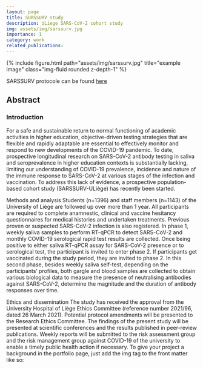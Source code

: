 ```yaml
---
layout: page
title: SURSSURV study
description: ULiege SARS-CoV-2 cohort study
img: assets/img/sarssurv.jpg
importance: 1
category: work
related_publications: 
---
```

<div class="row">
    <div class="col-sm mt-3 mt-md-0">
        {% include figure.html path="assets/img/sarssurv.jpg" title="example image" class="img-fluid rounded z-depth-1" %}
    </div>

SARSSURV protocole can be found [here](https://www.ncbi.nlm.nih.gov/pmc/articles/PMC8795924/)  

## Abstract
### Introduction  
For a safe and sustainable return to normal functioning of academic activities in higher education, objective-driven testing strategies that are flexible and rapidly adaptable are essential to effectively monitor and respond to new developments of the COVID-19 pandemic. To date, prospective longitudinal research on SARS-CoV-2 antibody testing in saliva and seroprevalence in higher education contexts is substantially lacking, limiting our understanding of COVID-19 prevalence, incidence and nature of the immune response to SARS-CoV-2 at various stages of the infection and vaccination. To address this lack of evidence, a prospective population-based cohort study (SARSSURV-ULiège) has recently been started.

Methods and analysis
Students (n=1396) and staff members (n=1143) of the University of Liège are followed up over more than 1 year. All participants are required to complete anamnestic, clinical and vaccine hesitancy questionnaires for medical histories and undertaken treatments. Previous proven or suspected SARS-CoV-2 infection is also registered. In phase 1, weekly saliva samples to perform RT-qPCR to detect SARS-CoV-2 and monthly COVID-19 serological rapid test results are collected. Once being positive to either saliva RT-qPCR assay for SARS-CoV-2 presence or to serological test, the participant is invited to enter phase 2. If participants get vaccinated during the study period, they are invited to phase 2. In this second phase, besides weekly saliva self-test, depending on the participants’ profiles, both gargle and blood samples are collected to obtain various biological data to measure the presence of neutralising antibodies against SARS-CoV-2, determine the magnitude and the duration of antibody responses over time.

Ethics and dissemination
The study has received the approval from the University Hospital of Liège Ethics Committee (reference number 2021/96, dated 26 March 2021). Potential protocol amendments will be presented to the Research Ethics Committee. The findings of the present study will be presented at scientific conferences and the results published in peer-review publications. Weekly reports will be submitted to the risk assessment group and the risk management group against COVID-19 of the university to enable a timely public health action if necessary.
To give your project a background in the portfolio page, just add the img tag to the front matter like so:


